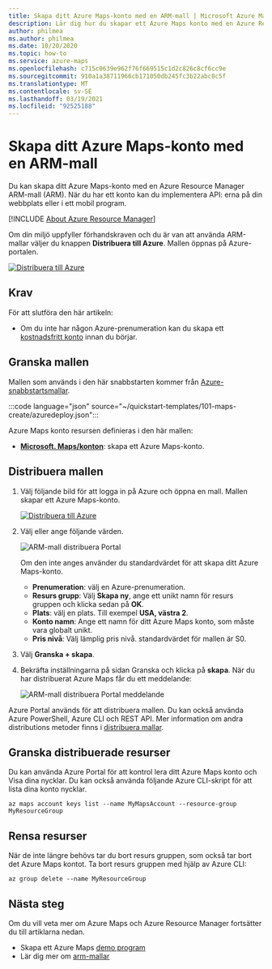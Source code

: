 ```yaml
---
title: Skapa ditt Azure Maps-konto med en ARM-mall | Microsoft Azure Maps
description: Lär dig hur du skapar ett Azure Maps konto med en Azure Resource Manager ARM-mall (ARM).
author: philmea
ms.author: philmea
ms.date: 10/20/2020
ms.topic: how-to
ms.service: azure-maps
ms.openlocfilehash: c715c0639e962f76f669515c1d2c826c8cf6cc9e
ms.sourcegitcommit: 910a1a38711966cb171050db245fc3b22abc8c5f
ms.translationtype: MT
ms.contentlocale: sv-SE
ms.lasthandoff: 03/19/2021
ms.locfileid: "92525188"
---
```

# <a name="create-your-azure-maps-account-using-an-arm-template"></a>Skapa ditt Azure Maps-konto med en ARM-mall

Du kan skapa ditt Azure Maps-konto med en Azure Resource Manager ARM-mall (ARM). När du har ett konto kan du implementera API: erna på din webbplats eller i ett mobil program.

[!INCLUDE [About Azure Resource Manager](../../includes/resource-manager-quickstart-introduction.md)]

Om din miljö uppfyller förhandskraven och du är van att använda ARM-mallar väljer du knappen **Distribuera till Azure**. Mallen öppnas på Azure-portalen.

[![Distribuera till Azure](../media/template-deployments/deploy-to-azure.svg)](https://portal.azure.com/#create/Microsoft.Template/uri/https%3A%2F%2Fraw.githubusercontent.com%2FAzure%2Fazure-quickstart-templates%2Fmaster%2F101-maps-create%2Fazuredeploy.json)

## <a name="prerequisites"></a>Krav

För att slutföra den här artikeln:

* Om du inte har någon Azure-prenumeration kan du skapa ett [kostnadsfritt konto](https://azure.microsoft.com/free/?WT.mc_id=A261C142F) innan du börjar.

## <a name="review-the-template"></a>Granska mallen

Mallen som används i den här snabbstarten kommer från [Azure-snabbstartsmallar](https://azure.microsoft.com/resources/templates/101-maps-create/).

:::code language="json" source="~/quickstart-templates/101-maps-create/azuredeploy.json":::

Azure Maps konto resursen definieras i den här mallen:

* [**Microsoft. Maps/konton**](/azure/templates/microsoft.maps/accounts): skapa ett Azure Maps-konto.

## <a name="deploy-the-template"></a>Distribuera mallen

1. Välj följande bild för att logga in på Azure och öppna en mall. Mallen skapar ett Azure Maps-konto.

    [![Distribuera till Azure](../media/template-deployments/deploy-to-azure.svg)](https://portal.azure.com/#create/Microsoft.Template/uri/https%3A%2F%2Fraw.githubusercontent.com%2FAzure%2Fazure-quickstart-templates%2Fmaster%2F101-maps-create%2Fazuredeploy.json)

2. Välj eller ange följande värden.

    ![ARM-mall distribuera Portal](./media/how-to-create-template/create-account-using-template-portal.png)

    Om den inte anges använder du standardvärdet för att skapa ditt Azure Maps-konto.

    * **Prenumeration**: välj en Azure-prenumeration.
    * **Resurs grupp**: Välj **Skapa ny**, ange ett unikt namn för resurs gruppen och klicka sedan på **OK**.
    * **Plats**: välj en plats. Till exempel **USA, västra 2**.
    * **Konto namn**: Ange ett namn för ditt Azure Maps konto, som måste vara globalt unikt.
    * **Pris nivå**: Välj lämplig pris nivå. standardvärdet för mallen är S0.

3. Välj **Granska + skapa**. 
4. Bekräfta inställningarna på sidan Granska och klicka på **skapa**. När du har distribuerat Azure Maps får du ett meddelande:

    ![ARM-mall distribuera Portal meddelande](./media/how-to-create-template/resource-manager-template-portal-deployment-notification.png)

Azure Portal används för att distribuera mallen. Du kan också använda Azure PowerShell, Azure CLI och REST API. Mer information om andra distributions metoder finns i [distribuera mallar](../azure-resource-manager/templates/deploy-powershell.md).

## <a name="review-deployed-resources"></a>Granska distribuerade resurser

Du kan använda Azure Portal för att kontrol lera ditt Azure Maps konto och Visa dina nycklar. Du kan också använda följande Azure CLI-skript för att lista dina konto nycklar.

```azurecli-interactive
az maps account keys list --name MyMapsAccount --resource-group MyResourceGroup
```

## <a name="clean-up-resources"></a>Rensa resurser

När de inte längre behövs tar du bort resurs gruppen, som också tar bort det Azure Maps kontot. Ta bort resurs gruppen med hjälp av Azure CLI:

```azurecli-interactive
az group delete --name MyResourceGroup
```

## <a name="next-steps"></a>Nästa steg

Om du vill veta mer om Azure Maps och Azure Resource Manager fortsätter du till artiklarna nedan.

- Skapa ett Azure Maps [demo program](quick-demo-map-app.md)
- Lär dig mer om [arm-mallar](../azure-resource-manager/templates/overview.md)